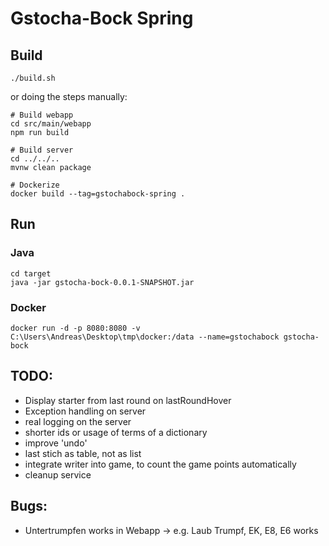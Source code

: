 # Gstocha-Bock Spring

## Build
```
./build.sh
```
or doing the steps manually:
```
# Build webapp
cd src/main/webapp
npm run build

# Build server
cd ../../..
mvnw clean package

# Dockerize
docker build --tag=gstochabock-spring .
```

## Run
### Java
```
cd target
java -jar gstocha-bock-0.0.1-SNAPSHOT.jar
```

### Docker
```
docker run -d -p 8080:8080 -v C:\Users\Andreas\Desktop\tmp\docker:/data --name=gstochabock gstocha-bock
```

## TODO:
  - Display starter from last round on lastRoundHover
  - Exception handling on server
  - real logging on the server
  - shorter ids or usage of terms of a dictionary
  - improve 'undo'
  - last stich as table, not as list
  - integrate writer into game, to count the game points automatically
  - cleanup service
  

## Bugs:
  - Untertrumpfen works in Webapp -> e.g. Laub Trumpf, EK, E8, E6 works
